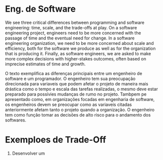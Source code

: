 # Eng. de Software

We see three critical differences between programming and software engineering: time, scale, and the trade-offs at play. On a software engineering project, engineers need to be more concerned with the passage of time and the eventual need for change. In a software engineering organization, we need to be more concerned about scale and efficiency, both for the software we produce as well as for the organization that is producing it. Finally, as software engineers, we are asked to make more complex decisions with higher-stakes outcomes, often based on imprecise estimates of time and growth.

O texto exemplifica as diferenças principais entre um engenheiro de software e um programador. O engenheiro tem sua preocupação direcionada para variaveis que podem afetar o projeto de maneira mais drástica como o tempo e escala das tarefas realizadas, o mesmo deve estar preparado para possívies mudanças de rumo no projeto. Tambpem pe apresentado como, em organizações focadas em engenharia de software, os engenheiros devem se preocupar como as variaveis citadas anteriormente afetam tanto o projeto quando a organização. O engenheiro tem como função tomar as decisões de alto risco para o andamento dos softwares.

# Exemploes de Trade-Off
1. Desenvolver um 
